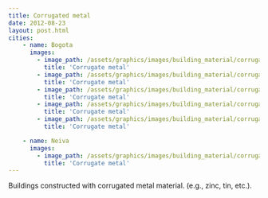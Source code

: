 ```yaml
---
title: Corrugated metal 
date: 2012-08-23
layout: post.html
cities:
    - name: Bogota
      images:
        - image_path: /assets/graphics/images/building_material/corrugated_metal/metal_bogota_01.jpg
          title: 'Corrugate metal'
        - image_path: /assets/graphics/images/building_material/corrugated_metal/metal_bogota_02.jpg
          title: 'Corrugate metal'
        - image_path: /assets/graphics/images/building_material/corrugated_metal/metal_bogota_03.jpg
          title: 'Corrugate metal'
        - image_path: /assets/graphics/images/building_material/corrugated_metal/metal_bogota_04.jpg
          title: 'Corrugate metal'
        - image_path: /assets/graphics/images/building_material/corrugated_metal/metal_bogota_05.jpg
          title: 'Corrugate metal'

    - name: Neiva
      images:
        - image_path: /assets/graphics/images/building_material/corrugated_metal/metal_neiva_01.png
          title: 'Corrugate metal'
---
```

Buildings constructed with corrugated metal material. (e.g., zinc, tin, etc.).